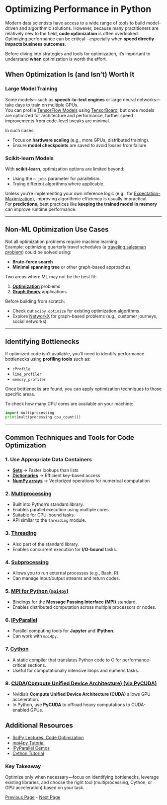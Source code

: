 # Optimizing Performance in Python

Modern data scientists have access to a wide range of tools to build model-driven and algorithmic solutions. However, because many practitioners are relatively new to the field, **code optimization** is often overlooked. Optimizing performance can be critical—especially when **speed directly impacts business outcomes**.

Before diving into strategies and tools for optimization, it’s important to understand **when** optimization is worth the effort.

## When Optimization Is (and Isn’t) Worth It

### Large Model Training
Some models—such as **speech-to-text engines** or large neural networks—take days to train on multiple GPUs.  
You can profile [TensorFlow Models](https://www.tensorflow.org/tensorboard/tensorboard_profiling_keras) using [TensorBoard](https://www.tensorflow.org/tensorboard), but once models are optimized for architecture and performance, further speed improvements from code-level tweaks are minimal.  

In such cases:
- Focus on **hardware scaling** (e.g., more GPUs, distributed training).  
- Ensure **model checkpoints** are saved to avoid losses from failure.  

### Scikit-learn Models
With **scikit-learn**, optimization options are limited beyond:
- Using the `n_jobs` parameter for parallelism.  
- Trying different algorithms where applicable.  

Unless you’re implementing your own inference logic (e.g., for [Expectation-Maximization](https://en.wikipedia.org/wiki/Expectation%E2%80%93maximization_algorithm)), improving algorithmic efficiency is usually impractical.  
For **predictions**, best practices like **keeping the trained model in memory** can improve runtime performance.

---

## Non-ML Optimization Use Cases

Not all optimization problems require machine learning.  
Example: optimizing quarterly travel schedules (a [traveling salesman problem](https://en.wikipedia.org/wiki/Travelling_salesman_problem)) could be solved using:
- **Brute-force search**  
- **Minimal spanning tree** or other graph-based approaches  

Two areas where ML may not be the best fit:
1. **[Optimization](https://en.wikipedia.org/wiki/Mathematical_optimization)** problems  
2. **[Graph theory](https://en.wikipedia.org/wiki/Graph_theory)** applications  

Before building from scratch:
- Check out `scipy.optimize` for existing optimization algorithms.  
- Explore [NetworkX](https://networkx.org/documentation/stable/reference/algorithms/index.html) for graph-based problems (e.g., customer journeys, social networks).

---

## Identifying Bottlenecks

If optimized code isn’t available, you’ll need to identify performance bottlenecks using **profiling tools** such as:
- `cProfile`
- `line_profiler`
- `memory_profiler`

Once bottlenecks are found, you can apply optimization techniques to those specific areas.

To check how many CPU cores are available on your machine:
```python
import multiprocessing
print(multiprocessing.cpu_count())
````

---

## Common Techniques and Tools for Code Optimization

### 1. Use Appropriate Data Containers

* **[Sets](https://docs.python.org/2/library/sets.html)** → Faster lookups than lists
* **[Dictionaries](https://docs.python.org/3/c-api/dict.html)** → Efficient key-based access
* **[NumPy arrays](https://numpy.org/devdocs//reference/generated/numpy.array.html)** → Vectorized operations for numerical computation

### 2. [Multiprocessing](https://docs.python.org/3/library/multiprocessing.html)

* Built into Python’s standard library.
* Enables parallel execution using multiple cores.
* Suitable for CPU-bound tasks.
* API similar to the `threading` module.

### 3. [Threading](https://docs.python.org/3/library/threading.html#module-threading)

* Also part of the standard library.
* Enables concurrent execution for **I/O-bound** tasks.

### 4. [Subprocessing](https://docs.python.org/3/library/subprocess.html)

* Allows you to run external processes (e.g., Bash, R).
* Can manage input/output streams and return codes.

### 5. [MPI for Python (`mpi4py`)](https://docs.python.org/3/library/subprocess.html)

* Bindings for the **Message Passing Interface (MPI)** standard.
* Enables distributed computation across multiple processors or nodes.

### 6. [IPyParallel](https://ipyparallel.readthedocs.io/en/latest/)

* Parallel computing tools for **Jupyter** and **IPython**.
* Can work with `mpi4py`.

### 7. [Cython](https://cython.org/)

* A static compiler that translates Python code to C for performance-critical sections.
* Useful for computationally intensive loops and numeric tasks.

### 8. [CUDA(Compute Unified Device Architecture) (via PyCUDA)](https://en.wikipedia.org/wiki/CUDA)

* Nvidia’s **Compute Unified Device Architecture (CUDA)** allows GPU acceleration.
* In Python, use **PyCUDA** to offload heavy computations to CUDA-enabled GPUs.

## Additional Resources

* [SciPy Lectures: Code Optimization](https://scipy-lectures.org/advanced/advanced_python/index.html)
* [mpi4py Tutorial](https://mpi4py.readthedocs.io/en/stable/tutorial.html)
* [IPyParallel Demos](https://ipyparallel.readthedocs.io/en/latest/demos.html)
* [Cython Tutorial](https://cython.readthedocs.io/en/latest/src/tutorial/)

### Key Takeaway
 Optimize only when necessary—focus on identifying bottlenecks, leverage existing libraries, and choose the right tool (multiprocessing, Cython, or GPU acceleration) based on your task.

[Previous Page](README.md) - [Next Page](High-Performance-Computing.md)